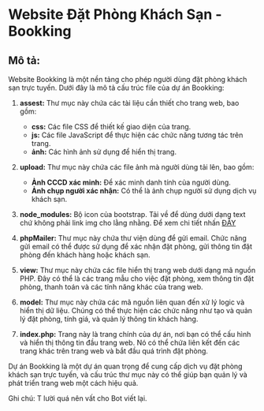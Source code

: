 # Website Đặt Phòng Khách Sạn - Bookking

## Mô tả:
Website Bookking là một nền tảng cho phép người dùng đặt phòng khách sạn trực tuyến. Dưới đây là mô tả cấu trúc file của dự án Bookking:

1. **assest:** Thư mục này chứa các tài liệu cần thiết cho trang web, bao gồm:
   - **css:** Các file CSS để thiết kế giao diện của trang.
   - **js:** Các file JavaScript để thực hiện các chức năng tương tác trên trang.
   - **ảnh:** Các hình ảnh sử dụng để hiển thị trang.

2. **upload:** Thư mục này chứa các file ảnh mà người dùng tải lên, bao gồm:
   - **Ảnh CCCD xác minh:** Để xác minh danh tính của người dùng.
   - **Ảnh chụp người xác nhận:** Có thể là ảnh chụp người sử dụng dịch vụ khách sạn.

3. **node_modules:** Bộ icon của bootstrap. Tải về để dùng dưới dạng text chứ không phải link img cho lằng nhằng. Để xem chi tiết nhấn [ĐÂY](https://icons.getbootstrap.com/)

4. **phpMailer:** Thư mục này chứa thư viện dùng để gửi email. Chức năng gửi email có thể được sử dụng để xác nhận đặt phòng, gửi thông tin đặt phòng đến khách hàng hoặc khách sạn.

5. **view:** Thư mục này chứa các file hiển thị trang web dưới dạng mã nguồn PHP. Đây có thể là các trang mẫu cho việc đặt phòng, xem thông tin đặt phòng, thanh toán và các tính năng khác của trang web.

6. **model:** Thư mục này chứa các mã nguồn liên quan đến xử lý logic và hiển thị dữ liệu. Chúng có thể thực hiện các chức năng như tạo và quản lý đặt phòng, tính giá, và quản lý thông tin khách hàng.

7. **index.php:** Trang này là trang chính của dự án, nơi bạn có thể cấu hình và hiển thị thông tin đầu trang web. Nó có thể chứa liên kết đến các trang khác trên trang web và bắt đầu quá trình đặt phòng.

Dự án Bookking là một dự án quan trọng để cung cấp dịch vụ đặt phòng khách sạn trực tuyến, và cấu trúc thư mục này có thể giúp bạn quản lý và phát triển trang web một cách hiệu quả.

Ghi chú: T lười quá nên vất cho Bot viết lại.
